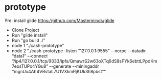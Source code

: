 # prototype

Pre: install glide https://github.com/Masterminds/glide

- Clone Project
- Run "glide install"
- Run "go build ./"
- node 1 "./cash-prototype"
- node 2 "./cash-prototype -listen “127.0.0.1:9555” --norpc --datadir “data1" --connect “/ip4/127.0.0.1/tcp/9333/ipfs/QmawrS2w63oXTq9dS8sFYk6ebttLPpdKm7eosTUPx4YGu8” --generate --miningaddr “mgnUx4Ah4VBvtaL7U1VXkmRjKUk3h8pbst”"